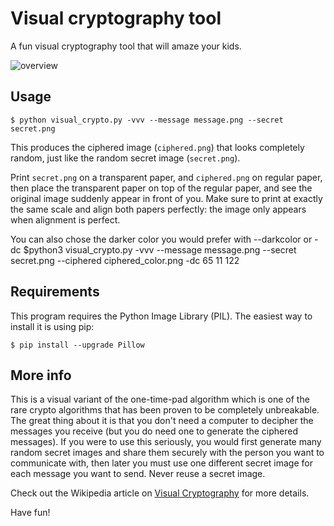 # Visual cryptography tool

A fun visual cryptography tool that will amaze your kids.

![overview](overview.png)

## Usage

    $ python visual_crypto.py -vvv --message message.png --secret secret.png

This produces the ciphered image (`ciphered.png`) that looks completely random, just like the random secret image (`secret.png`).

Print `secret.png` on a transparent paper, and `ciphered.png` on regular paper, then place the transparent paper on top of the regular paper, and see the original image suddenly appear in front of you. Make sure to print at exactly the same scale and align both papers perfectly: the image only appears when alignment is perfect.

You can also chose the darker color you would prefer with --darkcolor or -dc
    $python3 visual_crypto.py -vvv --message message.png --secret secret.png --ciphered ciphered_color.png -dc 65 11 122
## Requirements
This program requires the Python Image Library (PIL). The easiest way to install it is using pip:

    $ pip install --upgrade Pillow

## More info
This is a visual variant of the one-time-pad algorithm which is one of the rare crypto algorithms that has been proven to be completely unbreakable. The great thing about it is that you don't need a computer to decipher the messages you receive (but you do need one to generate the ciphered messages). If you were to use this seriously, you would first generate many random secret images and share them securely with the person you want to communicate with, then later you must use one different secret image for each message you want to send. Never reuse a secret image.

Check out the Wikipedia article on [Visual Cryptography](https://en.wikipedia.org/wiki/Visual_cryptography) for more details.

Have fun!
